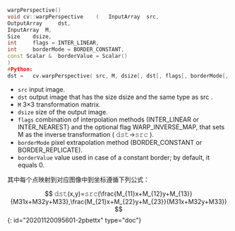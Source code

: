```cpp
warpPerspective()
void cv::warpPerspective	(	InputArray 	src,
OutputArray 	dst,
InputArray 	M,
Size 	dsize,
int 	flags = INTER_LINEAR,
int 	borderMode = BORDER_CONSTANT,
const Scalar & 	borderValue = Scalar() 
)		
#Python:
dst	=	cv.warpPerspective(	src, M, dsize[, dst[, flags[, borderMode[, borderValue]]]]	)
```

* `src`	input image.
* `dst`	output image that has the size dsize and the same type as src .
* `M`	3×3 transformation matrix.
* `dsize`	size of the output image.
* `flags`	combination of interpolation methods (INTER_LINEAR or INTER_NEAREST) and the optional flag WARP_INVERSE_MAP, that sets M as the inverse transformation ( 𝚍𝚜𝚝→𝚜𝚛𝚌 ).
* `borderMode`	pixel extrapolation method (BORDER_CONSTANT or BORDER_REPLICATE).
* `borderValue`	value used in case of a constant border; by default, it equals 0.

其中每个点映射到对应图像中到坐标遵循下列公式：

$$
𝚍𝚜𝚝(x,y)=𝚜𝚛𝚌(\frac{M_{11}x+M_{12}y+M_{13}}{M31x+M32y+M33},\frac{M_{21}x+M_{22}y+M_{23}}{M31x+M32y+M33})
$$
{: id="20201120095601-2pbettx" type="doc"}
